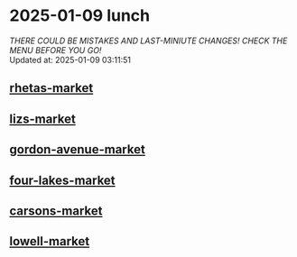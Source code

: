 # 2025-01-09 lunch  
*THERE COULD BE MISTAKES AND LAST-MINIUTE CHANGES! CHECK THE MENU BEFORE YOU GO!*  
Updated at: 2025-01-09 03:11:51  
## [rhetas-market](https://wisc-housingdining.nutrislice.com/menu/rhetas-market/lunch/2025-01-09)  
## [lizs-market](https://wisc-housingdining.nutrislice.com/menu/lizs-market/lunch/2025-01-09)  
## [gordon-avenue-market](https://wisc-housingdining.nutrislice.com/menu/gordon-avenue-market/lunch/2025-01-09)  
## [four-lakes-market](https://wisc-housingdining.nutrislice.com/menu/four-lakes-market/lunch/2025-01-09)  
## [carsons-market](https://wisc-housingdining.nutrislice.com/menu/carsons-market/lunch/2025-01-09)  
## [lowell-market](https://wisc-housingdining.nutrislice.com/menu/lowell-market/lunch/2025-01-09)  
  
